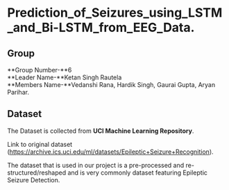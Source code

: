 # Prediction_of_Seizures_using_LSTM_and_Bi-LSTM_from_EEG_Data.
## Group
**Group Number-**6<br>
**Leader Name-**Ketan Singh Rautela<br>
**Members Name-**Vedanshi Rana, Hardik Singh, Gaurai Gupta, Aryan Parihar.
## Dataset 
The Dataset is collected from **UCI Machine Learning Repository**.

Link to original dataset (https://archive.ics.uci.edu/ml/datasets/Epileptic+Seizure+Recognition).<br>

The dataset that is used in our project is a pre-processed and re-structured/reshaped and is very commonly dataset featuring Epileptic Seizure Detection.

